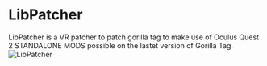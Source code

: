 # LibPatcher
LibPatcher is a VR patcher to patch gorilla tag to make use of Oculus Quest 2 STANDALONE MODS possible on the lastet version of Gorilla Tag.
![LibPatcher](https://github.com/user-attachments/assets/4ed35266-0e6c-49ca-922e-b1a3127779fe)
